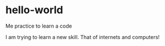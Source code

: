 # hello-world
Me practice to learn a code

I am trying to learn a new skill. That of internets and computers!
